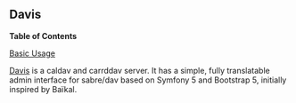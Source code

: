 ## Davis

**Table of Contents**

[Basic Usage](#module-services-davis-basic-usage)

[Davis](https://github.com/tchapi/davis/) is a caldav and carrddav server. It has a simple, fully translatable admin interface for sabre/dav based on Symfony 5 and Bootstrap 5, initially inspired by Baïkal.
